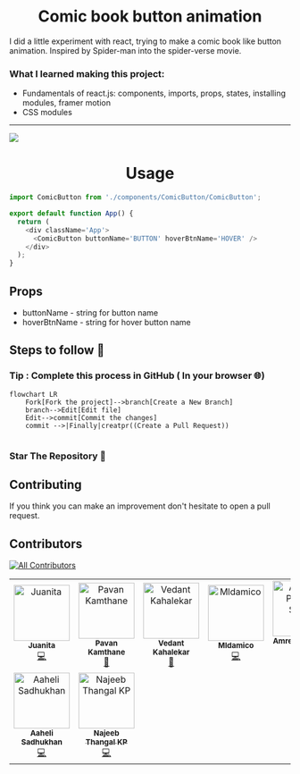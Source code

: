 <h1 align="center">Comic book button animation</h1>

 I did a little experiment with react, trying to make a comic book like button animation. Inspired by Spider-man into the spider-verse movie.

### What I learned making this project:
- Fundamentals of react.js: components, imports, props, states, installing modules, framer motion
- CSS modules

---

<img src="https://github.com/eduardconstantin/Comic-book-button-anim/blob/main/anim/btngif.gif">

<h1 align="center"> Usage </h1>

``` javascript
import ComicButton from './components/ComicButton/ComicButton';

export default function App() {
  return (
    <div className='App'>
      <ComicButton buttonName='BUTTON' hoverBtnName='HOVER' />
    </div>
  );
}
```
## Props
* buttonName - string for button name
* hoverBtnName - string for hover button name

## Steps to follow :scroll:

### Tip : Complete this process in GitHub ( In your browser 🌐)

```mermaid
flowchart LR
    Fork[Fork the project]-->branch[Create a New Branch]
    branch-->Edit[Edit file]
    Edit-->commit[Commit the changes]
    commit -->|Finally|creatpr((Create a Pull Request))
    
 ```
 
 ### Star The Repository :star2:

## Contributing
If you think you can make an improvement don't hesitate to open a pull request.

## Contributors

<!-- ALL-CONTRIBUTORS-BADGE:START - Do not remove or modify this section -->
[![All Contributors](https://img.shields.io/badge/all_contributors-9-orange.svg?style=flat-square)](#contributors-)
<!-- ALL-CONTRIBUTORS-BADGE:END -->

<!-- ALL-CONTRIBUTORS-LIST:START - Do not remove or modify this section -->
<!-- prettier-ignore-start -->
<!-- markdownlint-disable -->
<table>
  <tbody>
    <tr>
      <td align="center"><img src="https://avatars.githubusercontent.com/u/114871036?v=4?s=100" width="100px;" alt="Juanita"/><br /><sub><b>Juanita</b></sub><br /><a href="https://github.com/eduardconstantin/Comic-book-button-anim/commits?author=JuanitaCathy" title="Code">💻</a></td>
      <td align="center"><img src="https://avatars.githubusercontent.com/u/95903010?v=4?s=100" width="100px;" alt="Pavan Kamthane"/><br /><sub><b>Pavan Kamthane</b></sub><br /><a href="https://github.com/eduardconstantin/Comic-book-button-anim/commits?author=Pavan-Kamthane" title="Documentation">📖</a></td>
      <td align="center"><img src="https://avatars.githubusercontent.com/u/98043938?v=4?s=100" width="100px;" alt="Vedant Kahalekar"/><br /><sub><b>Vedant Kahalekar</b></sub><br /><a href="https://github.com/eduardconstantin/Comic-book-button-anim/commits?author=VedantKCSE" title="Documentation">📖</a></td>
      <td align="center"><img src="https://avatars.githubusercontent.com/u/37380030?v=4?s=100" width="100px;" alt="Mldamico"/><br /><sub><b>Mldamico</b></sub><br /><a href="https://github.com/eduardconstantin/Comic-book-button-anim/commits?author=Mldamico" title="Code">💻</a></td>
      <td align="center"><a href="https://amreshsinha.vercel.app"><img src="https://avatars.githubusercontent.com/u/35039730?v=4?s=100" width="100px;" alt="Amresh Prasad Sinha"/><br /><sub><b>Amresh Prasad Sinha</b></sub></a><br /><a href="https://github.com/eduardconstantin/Comic-book-button-anim/commits?author=AmreshSinha" title="Code">💻</a></td>
      <td align="center"><a href="https://github.com/Frey0-0"><img src="https://avatars.githubusercontent.com/u/94757729?v=4?s=100" width="100px;" alt="Frey0-0"/><br /><sub><b>Frey0-0</b></sub></a><br /><a href="https://github.com/eduardconstantin/Comic-book-button-anim/commits?author=Frey0-0" title="Documentation">📖</a></td>
      <td align="center"><a href="http://jam-burger.me/"><img src="https://avatars.githubusercontent.com/u/89834788?v=4?s=100" width="100px;" alt="Jay"/><br /><sub><b>Jay</b></sub></a><br /><a href="https://github.com/eduardconstantin/Comic-book-button-anim/commits?author=Jam-Burger" title="Code">💻</a></td>
    </tr>
    <tr>
      <td align="center"><a href="https://github.com/aaheli8"><img src="https://avatars.githubusercontent.com/u/66815283?v=4?s=100" width="100px;" alt="Aaheli Sadhukhan"/><br /><sub><b>Aaheli Sadhukhan</b></sub></a><br /><a href="https://github.com/eduardconstantin/Comic-book-button-anim/commits?author=aaheli8" title="Code">💻</a></td>
      <td align="center"><a href="https://github.com/najeebkp"><img src="https://avatars.githubusercontent.com/u/56462749?v=4?s=100" width="100px;" alt="Najeeb Thangal KP"/><br /><sub><b>Najeeb Thangal KP</b></sub></a><br /><a href="https://github.com/eduardconstantin/Comic-book-button-anim/commits?author=najeebkp" title="Code">💻</a></td>
    </tr>
  </tbody>
</table>

<!-- markdownlint-restore -->
<!-- prettier-ignore-end -->

<!-- ALL-CONTRIBUTORS-LIST:END -->
